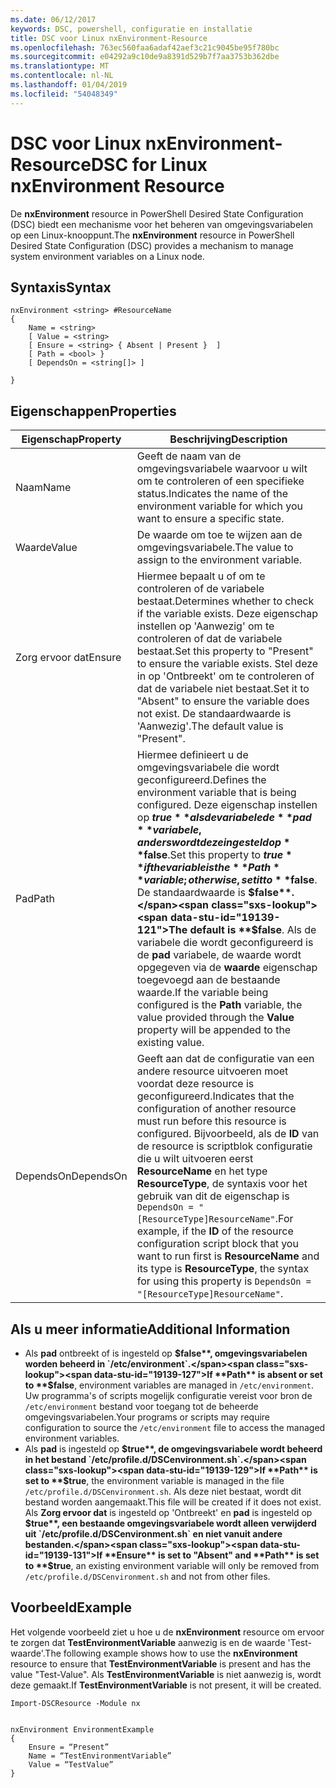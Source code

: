 ```yaml
---
ms.date: 06/12/2017
keywords: DSC, powershell, configuratie en installatie
title: DSC voor Linux nxEnvironment-Resource
ms.openlocfilehash: 763ec560faa6adaf42aef3c21c9045be95f780bc
ms.sourcegitcommit: e04292a9c10de9a8391d529b7f7aa3753b362dbe
ms.translationtype: MT
ms.contentlocale: nl-NL
ms.lasthandoff: 01/04/2019
ms.locfileid: "54048349"
---
```

# <a name="dsc-for-linux-nxenvironment-resource"></a><span data-ttu-id="19139-103">DSC voor Linux nxEnvironment-Resource</span><span class="sxs-lookup"><span data-stu-id="19139-103">DSC for Linux nxEnvironment Resource</span></span>

<span data-ttu-id="19139-104">De **nxEnvironment** resource in PowerShell Desired State Configuration (DSC) biedt een mechanisme voor het beheren van omgevingsvariabelen op een Linux-knooppunt.</span><span class="sxs-lookup"><span data-stu-id="19139-104">The **nxEnvironment** resource in PowerShell Desired State Configuration (DSC) provides a mechanism to manage system environment variables on a Linux node.</span></span>

## <a name="syntax"></a><span data-ttu-id="19139-105">Syntaxis</span><span class="sxs-lookup"><span data-stu-id="19139-105">Syntax</span></span>

```
nxEnvironment <string> #ResourceName
{
    Name = <string>
    [ Value = <string>
    [ Ensure = <string> { Absent | Present }  ]
    [ Path = <bool> }
    [ DependsOn = <string[]> ]

}
```

## <a name="properties"></a><span data-ttu-id="19139-106">Eigenschappen</span><span class="sxs-lookup"><span data-stu-id="19139-106">Properties</span></span>

|  <span data-ttu-id="19139-107">Eigenschap</span><span class="sxs-lookup"><span data-stu-id="19139-107">Property</span></span> |  <span data-ttu-id="19139-108">Beschrijving</span><span class="sxs-lookup"><span data-stu-id="19139-108">Description</span></span> |
|---|---|
| <span data-ttu-id="19139-109">Naam</span><span class="sxs-lookup"><span data-stu-id="19139-109">Name</span></span>| <span data-ttu-id="19139-110">Geeft de naam van de omgevingsvariabele waarvoor u wilt om te controleren of een specifieke status.</span><span class="sxs-lookup"><span data-stu-id="19139-110">Indicates the name of the environment variable for which you want to ensure a specific state.</span></span>|
| <span data-ttu-id="19139-111">Waarde</span><span class="sxs-lookup"><span data-stu-id="19139-111">Value</span></span>| <span data-ttu-id="19139-112">De waarde om toe te wijzen aan de omgevingsvariabele.</span><span class="sxs-lookup"><span data-stu-id="19139-112">The value to assign to the environment variable.</span></span>|
| <span data-ttu-id="19139-113">Zorg ervoor dat</span><span class="sxs-lookup"><span data-stu-id="19139-113">Ensure</span></span>| <span data-ttu-id="19139-114">Hiermee bepaalt u of om te controleren of de variabele bestaat.</span><span class="sxs-lookup"><span data-stu-id="19139-114">Determines whether to check if the variable exists.</span></span> <span data-ttu-id="19139-115">Deze eigenschap instellen op 'Aanwezig' om te controleren of dat de variabele bestaat.</span><span class="sxs-lookup"><span data-stu-id="19139-115">Set this property to "Present" to ensure the variable exists.</span></span> <span data-ttu-id="19139-116">Stel deze in op 'Ontbreekt' om te controleren of dat de variabele niet bestaat.</span><span class="sxs-lookup"><span data-stu-id="19139-116">Set it to "Absent" to ensure the variable does not exist.</span></span> <span data-ttu-id="19139-117">De standaardwaarde is 'Aanwezig'.</span><span class="sxs-lookup"><span data-stu-id="19139-117">The default value is "Present".</span></span>|
| <span data-ttu-id="19139-118">Pad</span><span class="sxs-lookup"><span data-stu-id="19139-118">Path</span></span>| <span data-ttu-id="19139-119">Hiermee definieert u de omgevingsvariabele die wordt geconfigureerd.</span><span class="sxs-lookup"><span data-stu-id="19139-119">Defines the environment variable that is being configured.</span></span> <span data-ttu-id="19139-120">Deze eigenschap instellen op **$true** als de variabele de **pad** variabele, anders wordt deze ingesteld op **$false**.</span><span class="sxs-lookup"><span data-stu-id="19139-120">Set this property to **$true** if the variable is the **Path** variable; otherwise, set it to **$false**.</span></span> <span data-ttu-id="19139-121">De standaardwaarde is **$false**.</span><span class="sxs-lookup"><span data-stu-id="19139-121">The default is **$false**.</span></span> <span data-ttu-id="19139-122">Als de variabele die wordt geconfigureerd is de **pad** variabele, de waarde wordt opgegeven via de **waarde** eigenschap toegevoegd aan de bestaande waarde.</span><span class="sxs-lookup"><span data-stu-id="19139-122">If the variable being configured is the **Path** variable, the value provided through the **Value** property will be appended to the existing value.</span></span>|
| <span data-ttu-id="19139-123">DependsOn</span><span class="sxs-lookup"><span data-stu-id="19139-123">DependsOn</span></span> | <span data-ttu-id="19139-124">Geeft aan dat de configuratie van een andere resource uitvoeren moet voordat deze resource is geconfigureerd.</span><span class="sxs-lookup"><span data-stu-id="19139-124">Indicates that the configuration of another resource must run before this resource is configured.</span></span> <span data-ttu-id="19139-125">Bijvoorbeeld, als de **ID** van de resource is scriptblok configuratie die u wilt uitvoeren eerst **ResourceName** en het type **ResourceType**, de syntaxis voor het gebruik van dit de eigenschap is `DependsOn = "[ResourceType]ResourceName"`.</span><span class="sxs-lookup"><span data-stu-id="19139-125">For example, if the **ID** of the resource configuration script block that you want to run first is **ResourceName** and its type is **ResourceType**, the syntax for using this property is `DependsOn = "[ResourceType]ResourceName"`.</span></span>|

## <a name="additional-information"></a><span data-ttu-id="19139-126">Als u meer informatie</span><span class="sxs-lookup"><span data-stu-id="19139-126">Additional Information</span></span>

* <span data-ttu-id="19139-127">Als **pad** ontbreekt of is ingesteld op **$false**, omgevingsvariabelen worden beheerd in `/etc/environment`.</span><span class="sxs-lookup"><span data-stu-id="19139-127">If **Path** is absent or set to **$false**, environment variables are managed in `/etc/environment`.</span></span> <span data-ttu-id="19139-128">Uw programma's of scripts mogelijk configuratie vereist voor bron de `/etc/environment` bestand voor toegang tot de beheerde omgevingsvariabelen.</span><span class="sxs-lookup"><span data-stu-id="19139-128">Your programs or scripts may require configuration to source the `/etc/environment` file to access the managed environment variables.</span></span>
* <span data-ttu-id="19139-129">Als **pad** is ingesteld op **$true**, de omgevingsvariabele wordt beheerd in het bestand `/etc/profile.d/DSCenvironment.sh`.</span><span class="sxs-lookup"><span data-stu-id="19139-129">If **Path** is set to **$true**, the environment variable is managed in the file `/etc/profile.d/DSCenvironment.sh`.</span></span> <span data-ttu-id="19139-130">Als deze niet bestaat, wordt dit bestand worden aangemaakt.</span><span class="sxs-lookup"><span data-stu-id="19139-130">This file will be created if it does not exist.</span></span> <span data-ttu-id="19139-131">Als **Zorg ervoor dat** is ingesteld op 'Ontbreekt' en **pad** is ingesteld op **$true**, een bestaande omgevingsvariabele wordt alleen verwijderd uit `/etc/profile.d/DSCenvironment.sh` en niet vanuit andere bestanden.</span><span class="sxs-lookup"><span data-stu-id="19139-131">If **Ensure** is set to "Absent" and **Path** is set to **$true**, an existing environment variable will only be removed from `/etc/profile.d/DSCenvironment.sh` and not from other files.</span></span>

## <a name="example"></a><span data-ttu-id="19139-132">Voorbeeld</span><span class="sxs-lookup"><span data-stu-id="19139-132">Example</span></span>

<span data-ttu-id="19139-133">Het volgende voorbeeld ziet u hoe u de **nxEnvironment** resource om ervoor te zorgen dat **TestEnvironmentVariable** aanwezig is en de waarde 'Test-waarde'.</span><span class="sxs-lookup"><span data-stu-id="19139-133">The following example shows how to use the **nxEnvironment** resource to ensure that **TestEnvironmentVariable** is present and has the value "Test-Value".</span></span> <span data-ttu-id="19139-134">Als **TestEnvironmentVariable** is niet aanwezig is, wordt deze gemaakt.</span><span class="sxs-lookup"><span data-stu-id="19139-134">If **TestEnvironmentVariable** is not present, it will be created.</span></span>

```
Import-DSCResource -Module nx


nxEnvironment EnvironmentExample
{
    Ensure = “Present”
    Name = “TestEnvironmentVariable”
    Value = “TestValue”
}
```